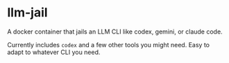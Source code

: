 # llm-jail

A docker container that jails an LLM CLI like codex, gemini, or claude code.

Currently includes `codex` and a few other tools you might need. Easy to adapt to whatever CLI you need.

